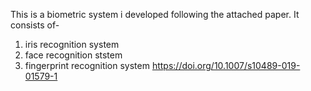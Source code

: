 This is a biometric system i developed following the attached paper.
It consists of-
1. iris recognition system
2. face recognition ststem
3. fingerprint recognition system
https://doi.org/10.1007/s10489-019-01579-1
